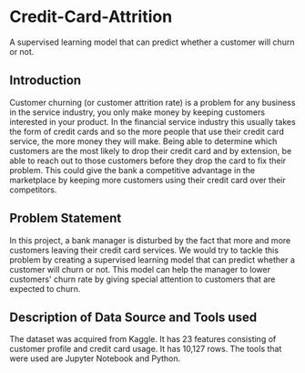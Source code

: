 # Credit-Card-Attrition
A supervised learning model that can predict whether a customer will churn or not.
## Introduction 
Customer churning (or customer attrition rate) is a problem for any business in the service industry, you only make money by keeping customers interested in your product. In the financial service industry this usually takes the form of credit cards and so the more people that use their credit card service, the more money they will make. Being able to determine which customers are the most likely to drop their credit card and by extension, be able to reach out to those customers before they drop the card to fix their problem. This could give the bank a competitive advantage in the marketplace by keeping more customers using their credit card over their competitors. 
## Problem Statement
In this project, a bank manager is disturbed by the fact that more and more customers leaving their credit card services. We would try to tackle this problem by creating a supervised learning model that can predict whether a customer will churn or not. This model can help the manager to lower customers' churn rate by giving special attention to customers that are expected to churn.
## Description of Data Source and Tools used
The dataset was acquired from Kaggle. It has 23 features consisting of customer profile and credit card usage. It has 10,127 rows. The tools that were used are Jupyter Notebook and Python.
